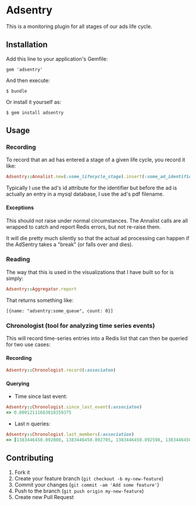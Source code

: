 # Adsentry

This is a monitoring plugin for all stages of our ads life cycle.

## Installation

Add this line to your application's Gemfile:

    gem 'adsentry'

And then execute:

    $ bundle

Or install it yourself as:

    $ gem install adsentry

## Usage

### Recording

To record that an ad has entered a stage of a given life cycle, you record it like:

```ruby
Adsentry::Annalist.new(:some_lifecycle_stage).insert(:some_ad_identifier)
```

Typically I use the ad's id attribute for the identifier but before the ad is actually an entry in a mysql database, I use the ad's pdf filename.

#### Exceptions

This should not raise under normal circumstances.  The Annalist calls are all wrapped to catch and report Redis errors, but not re-raise them.

It will die pretty much silently so that the actual ad processing can happen if the AdSentry takes a "break" (or falls over and dies).

### Reading

The way that this is used in the visualizations that I have built so for is simply:

```ruby
Adsentry::Aggregator.report
```

That returns something like:

```
[{name: "adsentry:some_queue", count: 0}]
```

### Chronologist (tool for analyzing time series events)

This will record time-series entries into a Redis list that can then be queried for two use cases:

#### Recording

```ruby
Adsentry::Chronologist.record(:associaton)
```

#### Querying

* Time since last event:

```ruby
Adsentry::Chronologist.since_last_event(:associaton)
=> 0.00012111663818359375
```


* Last n queries:

```ruby
Adsentry::Chronologist.last_members(:association)
=> [1383446450.892808, 1383446450.892705, 1383446450.892598, 1383446450.892475]
```

## Contributing

1. Fork it
2. Create your feature branch (`git checkout -b my-new-feature`)
3. Commit your changes (`git commit -am 'Add some feature'`)
4. Push to the branch (`git push origin my-new-feature`)
5. Create new Pull Request
